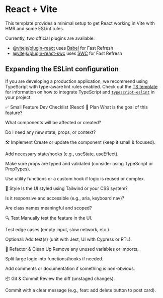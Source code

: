 # React + Vite

This template provides a minimal setup to get React working in Vite with HMR and some ESLint rules.

Currently, two official plugins are available:

- [@vitejs/plugin-react](https://github.com/vitejs/vite-plugin-react/blob/main/packages/plugin-react) uses [Babel](https://babeljs.io/) for Fast Refresh
- [@vitejs/plugin-react-swc](https://github.com/vitejs/vite-plugin-react/blob/main/packages/plugin-react-swc) uses [SWC](https://swc.rs/) for Fast Refresh

## Expanding the ESLint configuration

If you are developing a production application, we recommend using TypeScript with type-aware lint rules enabled. Check out the [TS template](https://github.com/vitejs/vite/tree/main/packages/create-vite/template-react-ts) for information on how to integrate TypeScript and [`typescript-eslint`](https://typescript-eslint.io) in your project.

✅ Small Feature Dev Checklist (React)
🧠 Plan
 What is the goal of this feature?

 What components will be affected or created?

 Do I need any new state, props, or context?

🛠️ Implement
 Create or update the component (keep it small & focused).

 Add necessary state/hooks (e.g., useState, useEffect).

 Make sure props are typed and validated (consider using TypeScript or PropTypes).

 Use utility functions or a custom hook if logic is reused or complex.

🎨 Style
 Is the UI styled using Tailwind or your CSS system?

 Is it responsive and accessible (e.g., aria, keyboard nav)?

 Are class names meaningful and scoped?

🔍 Test
 Manually test the feature in the UI.

 Test edge cases (empty input, slow network, etc.).

 Optional: Add test(s) (unit with Jest, UI with Cypress or RTL).

🔄 Refactor & Clean Up
 Remove any unused variables or imports.

 Split large logic into functions/hooks if needed.

 Add comments or documentation if something is non-obvious.

📦 Git & Commit
 Review the diff (unstaged changes).

 Commit with a clear message (e.g., feat: add delete button to post card).